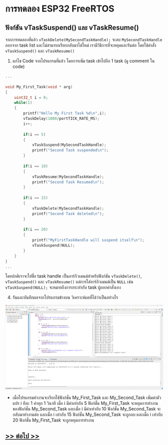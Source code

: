 # การทดลอง ESP32 FreeRTOS 
##  ฟังก์ชัน vTaskSuspend() และ vTaskResume()

จากการทดลองที่แล้ว `vTaskDelete(MySecondTaskHandle);` จะลบ `MySecondTaskHandle` ออกจาก task  list และไม่สามารถเรียกกลับมาได้ใหม่ เรามีวิธีการที่จะหยุดและรันต่อ โดยใช้คำสั่ง `vTaskSuspend()` และ `vTaskResume()`

1. แก่ไข Code จากโปรแกรมที่แล้ว โดยการเพิ่ม task เข้าไปอีก 1 task (ดู comment ใน code)

```c
...

void My_First_Task(void * arg)
{
	uint32_t i = 0;
	while(1)
	{
		printf("Hello My First Task %d\n",i);
		vTaskDelay(1000/portTICK_RATE_MS);
		i++;

		if(i == 5)
		{
			vTaskSuspend(MySecondTaskHandle);
			printf("Second Task suspended\n");
		}

		if(i == 10)
		{
			vTaskResume(MySecondTaskHandle);
			printf("Second Task Resumed\n");
		}

		if(i == 15)
		{
			vTaskDelete(MySecondTaskHandle);
			printf("Second Task deleted\n");
		}

		if(i == 20)
		{
			printf("MyFirstTaskHandle will suspend itself\n");
			vTaskSuspend(NULL);
		}
	}
}
...
```
โดยปกติเราจะใส่ชื่อ task handle เป็นอาร์กิวเมนต์สำหรับฟังก์ชัน `vTaskDelete()`, `vTaskSuspend()` และ `vTaskResume()`  แต่การใส่อาร์กิวเมนต์เป็น `NULL` เช่น  `vTaskSuspend(NULL);` จะหมายถึงการกระทำกับ task ผู้ออกคำสั่งเอง 

4. รันและบันทึกผลจากโปรแกรมข้างบน วิเคราะห์ผลที่ได้ว่าเป็นอย่างไร

![](./Pictures/Result/Lab5.png)

* เมื่อโปรแกรมทำงานจะเรียกใช้ฟังก์ชั่น My_First_Task และ My_Second_Task เพิ่มค่าตัวแปร i ทีละ 1 ค่าทุก 1 วินาที เมื่อ i มีค่าเท่ากับ 5 ฟังก์ชั่น My_First_Task จะหยุดการทำงานของฟังก์ชั่น My_Second_Task และเมื่อ i มีค่าเท่ากับ 10 ฟังก์ชั่น My_Second_Task จะกลับมาทำงานต่อ และเมื่อ i เท่ากับ 15 ฟังก์ชั่น My_Second_Task จะถูกลบ และเมื่อ i เท่ากับ 20 ฟังก์ชั่น My_First_Task จะถูกหยุดการทำงาน

## [>> ต่อไป >>](./ESP32-FreeRTOS-Labsheet-6.md) 